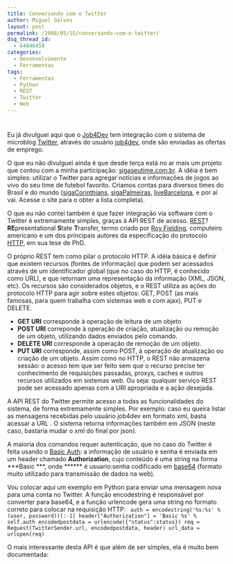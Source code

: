 ```yaml
---
title: Conversando com o Twitter
author: Miguel Galves
layout: post
permalink: /2008/05/15/conversando-com-o-twitter/
dsq_thread_id:
  - 64846458
categories:
  - Desenvolvimento
  - Ferramentas
tags:
  - Ferramentas
  - Python
  - REST
  - Twitter
  - Web
---
```

# 

Eu já divulguei aqui que o [Job4Dev][1] tem integração com o sistema de microblog [Twitter][2], através do usuário [job4dev][3], onde são enviadas as ofertas de emprego.

 [1]: http://job4dev.com.br
 [2]: http://twitter.com
 [3]: http://twitter.com/job4dev

O que eu não divulguei ainda é que desde terça está no ar mais um projeto que contou com a minha participação: [sigaseutime.com.br][4]. A idéia é bem simples: utilizar o Twitter para agregar notícias e informações de jogos ao vivo do seu time de futebol favorito. Criamos contas para diversos times do Brasil e do mundo ([sigaCorinthians][5], [sigaPalmeiras][6], [liveBarcelona][7], e por aí vai. Acesse o site para o obter a lista completa).

 [4]: http://www.sigaseutime.com.br
 [5]: http://twitter.com/sigaSeuTime
 [6]: http://twitter.com/sigaPalmeiras
 [7]: http://twitter.com/liveBarcelona

O que eu não contei também é que fazer integração via software com o Twitter é extremamente simples, graças à API REST de acesso. [REST][8]? **RE**presentational **S**tate **T**ransfer, termo criado por [Roy Fielding][9], computeiro americano e um dos principais autores da especificação do protocolo [HTTP][10], em sua tese de PhD.

 [8]: http://en.wikipedia.org/wiki/REST
 [9]: http://en.wikipedia.org/wiki/Roy_Fielding
 [10]: http://en.wikipedia.org/wiki/HTTP

O próprio REST tem como pilar o protocolo HTTP. A idéia básica é definir que existem recursos (fontes de informação) que podem ser acessados através de um identificador global (que no caso do HTTP, é conhecido como URL), e que retornam uma representação da informação (XML, JSON, etc). Os recursos são considerados objetos, e o REST utiliza as ações do protocolo HTTP para agir sobre estes objetos: GET, POST (as mais famosas, para quem trabalha com sistemas web e com ajax), PUT e DELETE. 
*   **GET URI** corresponde à operação de leitura de um objeto
*   **POST URI** correponde à operação de criação, atualização ou remoção de um objeto, utilizando dados enviados pelo comando.
*   **DELETE URI** corresponde à operação de remoção de um objeto.
*   **PUT URI** corresponde, assim como POST, à operação de atualização ou criação de um objeto. Assim como no HTTP, o REST não armazena sessão: o acesso tem que ser feito sem que o recurso precise ter conhecimento de requisições passadas, proxys, caches e outros recursos utilizados em sistemas web. Ou seja: qualquer serviço REST pode ser acessado apenas com a URI apropriada e a ação desejada.

A API REST do Twitter permite acesso a todas as funcionalidades do sistema, de forma extremamente simples. Por exemplo: caso eu queira listar as mensagens recebidas pelo usuário job4dev em formato xml, basta acessar a URL . O sistema retorna informações também em JSON (neste caso, bastaria mudar o xml do final por json).

A maioria dos comandos requer autenticação, que no caso do Twitter é feita usando o [Basic Auth][11]: a informação de usuário e senha é enviada em um header chamado **Authorization**, cujo conteúdo é uma string na forma ***Basic ***, onde ****** é usuario:senha codificado em [base64][12] (formato muito utilizado para transmissão de dados na web).

 [11]: http://en.wikipedia.org/wiki/Basic_access_authentication
 [12]: http://en.wikipedia.org/wiki/Base64

Vou colocar aqui um exemplo em Python para enviar uma mensagem nova para uma conta no Twitter. A função encodestring é responsável por converter para base64, e a função urlencode gera uma string no formato correto para colocar na requisição HTTP: `
auth = encodestring('%s:%s' % (user, password))[:-1]
header["Authorization"] = 'Basic %s' % self.auth
encodedpostdata = urlencode({"status":status})
req = Request(TwitterSender.url, encodedpostdata, header)
url_data = urlopen(req)`

O mais interessante desta API é que além de ser simples, ela é muito bem documentada: 